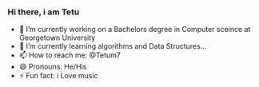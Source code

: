 ### Hi there, i am Tetu 

- 🔭 I’m currently working on a Bachelors degree in Computer sceince at Georgetown University
- 🌱 I’m currently learning algorithms and Data Structures...
- 📫 How to reach me: @Tetum7
- 😄 Pronouns: He/His
- ⚡ Fun fact: i Love music

